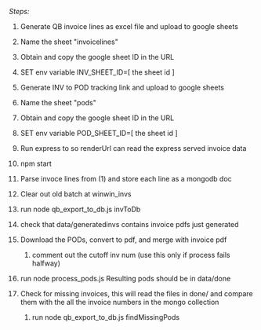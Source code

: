 
*Steps:*

1. Generate QB invoice lines as excel file and upload to google sheets
  1. Name the sheet "invoicelines"
  2. Obtain and copy the google sheet ID in the URL 
  3. SET env variable INV_SHEET_ID=[ the sheet id ]

2. Generate INV to POD tracking link and upload to google sheets
  1. Name the sheet "pods"
  2. Obtain and copy the google sheet ID in the URL 
  3. SET env variable POD_SHEET_ID=[ the sheet id ]

3. Run express to so renderUrl can read the express served invoice data
  1. npm start 

4. Parse invoce lines from (1) and store each line as a mongodb doc
  1. Clear out old batch at winwin_invs
  2. run node qb_export_to_db.js invToDb
  3. check that data/generatedinvs contains invoice pdfs just generated

5. Download the PODs, convert to pdf, and merge with invoice pdf
	1. comment out the cutoff inv num (use this only if process fails halfway)
  2. run node process_pods.js
		Resulting pods should be in data/done

6. Check for missing invoices, this will read the files in done/ and compare them with the all the invoice numbers in the mongo collection

	1. run node qb_export_to_db.js findMissingPods
	




